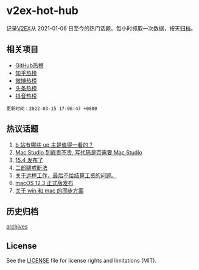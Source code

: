 # v2ex-hot-hub

 记录[V2EX](https://www.v2ex.com/)从 2021-01-06 日至今的热门话题。每小时抓取一次数据，按天[归档](archives)。
 
 ## 相关项目

- [GitHub热榜](https://github.com/snaildev/github-hot-hub)
- [知乎热榜](https://github.com/snaildev/zhihu-hot-hub)
- [微博热榜](https://github.com/snaildev/weibo-hot-hub)
- [头条热榜](https://github.com/snaildev/toutiao-hot-hub)
- [抖音热榜](https://github.com/snaildev/douyin-hot-hub)


 `更新时间：2022-03-15 17:06:47 +0800`

## 热议话题

1. [b 站有哪些 up 主是值得一看的？](https://www.v2ex.com/t/840328)
1. [Mac Studio 到底贵不贵, 写代码是否需要 Mac Studio](https://www.v2ex.com/t/840350)
1. [15.4 发布了](https://www.v2ex.com/t/840360)
1. [二郎腿戒断法](https://www.v2ex.com/t/840397)
1. [关于远程工作，最后不给结算工资的问题。](https://www.v2ex.com/t/840465)
1. [macOS 12.3 正式版发布](https://www.v2ex.com/t/840379)
1. [关于 win 和 mac 的同步方案](https://www.v2ex.com/t/840381)

## 历史归档

[archives](archives)

## License

See the [LICENSE](LICENSE) file for license rights and limitations (MIT).

